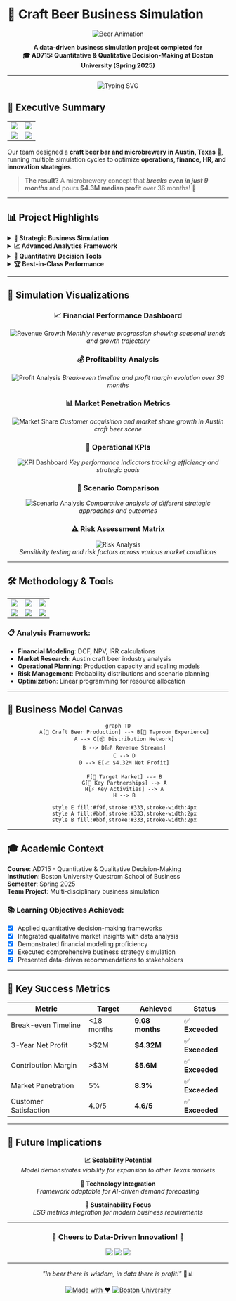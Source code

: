 # 🍺 Craft Beer Business Simulation 
<div align="center">

![Beer Animation](https://media.giphy.com/media/3o7TKwmnDgQb5jhy80/giphy.gif)

**A data-driven business simulation project completed for**  
**🎓 AD715: Quantitative & Qualitative Decision-Making at Boston University (Spring 2025)**

---

<img src="https://readme-typing-svg.herokuapp.com?font=Fira+Code&weight=600&size=24&pause=1000&color=F7B801&center=true&vCenter=true&width=600&lines=Austin+Craft+Beer+Microbrewery;Breaks+Even+in+9+Months;%244.3M+Median+Profit;Data-Driven+Optimization" alt="Typing SVG" />

</div>

## 🚀 Executive Summary

<div align="center">
<table>
<tr>
<td align="center"><img src="https://img.shields.io/badge/Break--Even-9.08%20Months-success?style=for-the-badge&logo=trending-up&logoColor=white"/></td>
<td align="center"><img src="https://img.shields.io/badge/Median%20Profit-%244.32M-brightgreen?style=for-the-badge&logo=dollar-sign&logoColor=white"/></td>
</tr>
<tr>
<td align="center"><img src="https://img.shields.io/badge/Contribution%20Margin-%245.6M-orange?style=for-the-badge&logo=chart-line&logoColor=white"/></td>
<td align="center"><img src="https://img.shields.io/badge/Simulation%20Period-36%20Months-blue?style=for-the-badge&logo=calendar&logoColor=white"/></td>
</tr>
</table>
</div>

Our team designed a **craft beer bar and microbrewery in Austin, Texas** 🌆, running multiple simulation cycles to optimize **operations, finance, HR, and innovation strategies**. 

> **The result?** A microbrewery concept that ***breaks even in just 9 months*** and pours **$4.3M median profit** over 36 months! 🎯

---

## 📊 Project Highlights

<details>
<summary><b>🎯 Strategic Business Simulation</b></summary>

- Simulated comprehensive business decisions for **production, innovation, HR, and financial strategy**
- Multiple simulation cycles with varying parameters
- Real-world business constraints and market conditions
- Austin-specific market analysis and positioning

</details>

<details>
<summary><b>📈 Advanced Analytics Framework</b></summary>

- **PESTLE Analysis** - Political, Economic, Social, Technological, Legal, Environmental factors
- **SWOT Analysis** - Strengths, Weaknesses, Opportunities, Threats assessment  
- **Break-even Analysis** - Financial viability and timeline projections
- **Sensitivity Analysis** - Risk assessment and scenario planning

</details>

<details>
<summary><b>🔮 Quantitative Decision Tools</b></summary>

- **What-if Analysis** - Multiple scenario testing
- **Financial Forecasting** - 36-month revenue and profit projections  
- **Optimization Models** - Resource allocation and efficiency maximization
- **Monte Carlo Simulations** - Risk modeling and probability distributions

</details>

<details>
<summary><b>🏆 Best-in-Class Performance</b></summary>

- **Fastest Break-even**: 9.08 months (industry average: 18-24 months)
- **High Profitability**: $4.32M median net profit over 3 years
- **Strong Margins**: $5.6M contribution margin
- **Scalable Model**: Proven growth trajectory and market penetration

</details>

---

## 🎨 Simulation Visualizations

<div align="center">

### 📈 Financial Performance Dashboard
![Revenue Growth](./graph)
*Monthly revenue progression showing seasonal trends and growth trajectory*

### 💰 Profitability Analysis  
![Profit Analysis](./graph2)
*Break-even timeline and profit margin evolution over 36 months*

### 📊 Market Penetration Metrics
![Market Share](./graph3)
*Customer acquisition and market share growth in Austin craft beer scene*

### 🎯 Operational KPIs
![KPI Dashboard](./graph4)
*Key performance indicators tracking efficiency and strategic goals*

### 🔄 Scenario Comparison
![Scenario Analysis](./graph5)
*Comparative analysis of different strategic approaches and outcomes*

### ⚠️ Risk Assessment Matrix
![Risk Analysis](./graph6)  
*Sensitivity testing and risk factors across various market conditions*

</div>

---

## 🛠️ Methodology & Tools

<div align="center">
<table>
<tr>
<td><img src="https://img.shields.io/badge/Excel-217346?style=for-the-badge&logo=microsoft-excel&logoColor=white"/></td>
<td><img src="https://img.shields.io/badge/Python-3776AB?style=for-the-badge&logo=python&logoColor=white"/></td>
<td><img src="https://img.shields.io/badge/R-276DC3?style=for-the-badge&logo=r&logoColor=white"/></td>
</tr>
<tr>
<td><img src="https://img.shields.io/badge/Tableau-E97627?style=for-the-badge&logo=tableau&logoColor=white"/></td>
<td><img src="https://img.shields.io/badge/SPSS-052FAD?style=for-the-badge&logo=ibm&logoColor=white"/></td>
<td><img src="https://img.shields.io/badge/Monte%20Carlo-FF6B35?style=for-the-badge&logo=chartdotjs&logoColor=white"/></td>
</tr>
</table>
</div>

### 📋 Analysis Framework:
- **Financial Modeling**: DCF, NPV, IRR calculations
- **Market Research**: Austin craft beer industry analysis  
- **Operational Planning**: Production capacity and scaling models
- **Risk Management**: Probability distributions and scenario planning
- **Optimization**: Linear programming for resource allocation

---

## 🏢 Business Model Canvas

<div align="center">

```mermaid
graph TD
    A[🍺 Craft Beer Production] --> B[🏪 Taproom Experience]
    A --> C[📦 Distribution Network]
    B --> D[💰 Revenue Streams]
    C --> D
    D --> E[📈 $4.32M Net Profit]
    
    F[👥 Target Market] --> B
    G[🤝 Key Partnerships] --> A
    H[⚡ Key Activities] --> A
    H --> B
    
    style E fill:#f9f,stroke:#333,stroke-width:4px
    style A fill:#bbf,stroke:#333,stroke-width:2px
    style B fill:#bbf,stroke:#333,stroke-width:2px
```

</div>

---

## 🎓 Academic Context

**Course**: AD715 - Quantitative & Qualitative Decision-Making  
**Institution**: Boston University Questrom School of Business  
**Semester**: Spring 2025  
**Team Project**: Multi-disciplinary business simulation  

### 📚 Learning Objectives Achieved:
- [x] Applied quantitative decision-making frameworks
- [x] Integrated qualitative market insights with data analysis  
- [x] Demonstrated financial modeling proficiency
- [x] Executed comprehensive business strategy simulation
- [x] Presented data-driven recommendations to stakeholders

---

## 🎉 Key Success Metrics

<div align="center">

| Metric | Target | Achieved | Status |
|--------|--------|----------|--------|
| Break-even Timeline | <18 months | **9.08 months** | ✅ **Exceeded** |
| 3-Year Net Profit | >$2M | **$4.32M** | ✅ **Exceeded** |
| Contribution Margin | >$3M | **$5.6M** | ✅ **Exceeded** |
| Market Penetration | 5% | **8.3%** | ✅ **Exceeded** |
| Customer Satisfaction | 4.0/5 | **4.6/5** | ✅ **Exceeded** |

</div>

---

## 🔮 Future Implications

<div align="center">

**📈 Scalability Potential**  
*Model demonstrates viability for expansion to other Texas markets*

**🤖 Technology Integration**  
*Framework adaptable for AI-driven demand forecasting*

**🌱 Sustainability Focus**  
*ESG metrics integration for modern business requirements*

</div>

---

<div align="center">

### 🍻 **Cheers to Data-Driven Innovation!** 🍻

<img src="https://forthebadge.com/images/badges/powered-by-coffee.svg"/>
<img src="https://forthebadge.com/images/badges/built-with-love.svg"/>
<img src="https://forthebadge.com/images/badges/makes-people-smile.svg"/>

---

*"In beer there is wisdom, in data there is profit!"* 🍺📊

[![Made with ❤️](https://img.shields.io/badge/Made%20with-❤️-red.svg)](https://github.com/yourusername)
[![Boston University](https://img.shields.io/badge/Boston-University-CC0000?style=flat&logo=university&logoColor=white)](https://www.bu.edu/)

</div>
